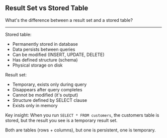 ## Result Set vs Stored Table

What's the difference between a result set and a stored table?

---

Stored table:
- Permanently stored in database
- Data persists between queries
- Can be modified (INSERT, UPDATE, DELETE)
- Has defined structure (schema)
- Physical storage on disk

Result set:
- Temporary, exists only during query
- Disappears after query completes
- Cannot be modified (it's output)
- Structure defined by SELECT clause
- Exists only in memory

Key insight:
When you run `SELECT * FROM customers`, the customers table is stored, but the result you see is a temporary result set.

Both are tables (rows + columns), but one is persistent, one is temporary.

